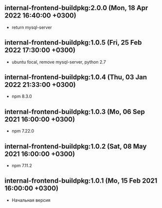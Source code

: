 ## internal-frontend-buildpkg:2.0.0 (Mon, 18 Apr 2022 16:40:00 +0300)
* return mysql-server

## internal-frontend-buildpkg:1.0.5 (Fri, 25 Feb 2022 17:30:00 +0300)

* ubuntu focal, remove mysql-server, python 2.7
## internal-frontend-buildpkg:1.0.4 (Thu, 03 Jan 2022 21:33:00 +0300)

* npm 8.3.0
## internal-frontend-buildpkg:1.0.3 (Mo, 06 Sep 2021 16:00:00 +0300)

* npm 7.22.0
## internal-frontend-buildpkg:1.0.2 (Sat, 08 May 2021 16:00:00 +0300)

  * npm 7.11.2
## internal-frontend-buildpkg:1.0.1 (Mo, 15 Feb 2021 16:00:00 +0300)

  * Начальная версия
